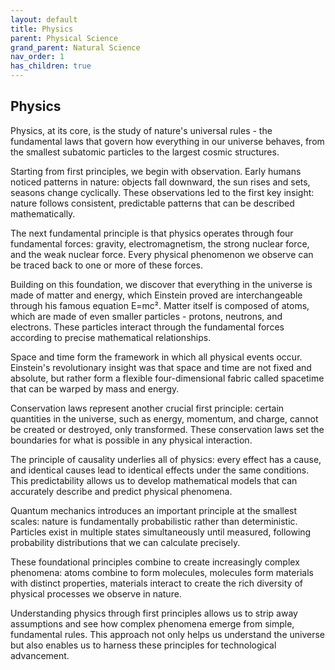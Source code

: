 ```yaml
---
layout: default
title: Physics
parent: Physical Science
grand_parent: Natural Science
nav_order: 1
has_children: true
---
```


## Physics

Physics, at its core, is the study of nature's universal rules - the fundamental laws that govern how everything in our universe behaves, from the smallest subatomic particles to the largest cosmic structures.

Starting from first principles, we begin with observation. Early humans noticed patterns in nature: objects fall downward, the sun rises and sets, seasons change cyclically. These observations led to the first key insight: nature follows consistent, predictable patterns that can be described mathematically.

The next fundamental principle is that physics operates through four fundamental forces: gravity, electromagnetism, the strong nuclear force, and the weak nuclear force. Every physical phenomenon we observe can be traced back to one or more of these forces.

Building on this foundation, we discover that everything in the universe is made of matter and energy, which Einstein proved are interchangeable through his famous equation E=mc². Matter itself is composed of atoms, which are made of even smaller particles - protons, neutrons, and electrons. These particles interact through the fundamental forces according to precise mathematical relationships.

Space and time form the framework in which all physical events occur. Einstein's revolutionary insight was that space and time are not fixed and absolute, but rather form a flexible four-dimensional fabric called spacetime that can be warped by mass and energy.

Conservation laws represent another crucial first principle: certain quantities in the universe, such as energy, momentum, and charge, cannot be created or destroyed, only transformed. These conservation laws set the boundaries for what is possible in any physical interaction.

The principle of causality underlies all of physics: every effect has a cause, and identical causes lead to identical effects under the same conditions. This predictability allows us to develop mathematical models that can accurately describe and predict physical phenomena.

Quantum mechanics introduces an important principle at the smallest scales: nature is fundamentally probabilistic rather than deterministic. Particles exist in multiple states simultaneously until measured, following probability distributions that we can calculate precisely.

These foundational principles combine to create increasingly complex phenomena: atoms combine to form molecules, molecules form materials with distinct properties, materials interact to create the rich diversity of physical processes we observe in nature.

Understanding physics through first principles allows us to strip away assumptions and see how complex phenomena emerge from simple, fundamental rules. This approach not only helps us understand the universe but also enables us to harness these principles for technological advancement.
